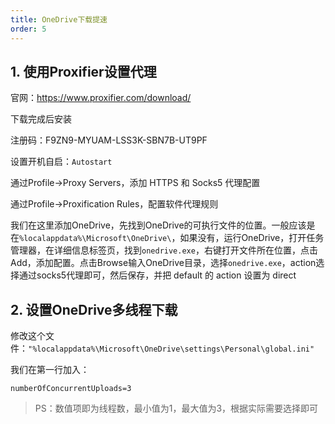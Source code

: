 ```yaml
---
title: OneDrive下载提速
order: 5
---
```


## 1. 使用Proxifier设置代理

官网：https://www.proxifier.com/download/

下载完成后安装

注册码：F9ZN9-MYUAM-LSS3K-SBN7B-UT9PF

设置开机自启：`Autostart`

通过Profile->Proxy Servers，添加 HTTPS 和 Socks5 代理配置

通过Profile->Proxification Rules，配置软件代理规则

我们在这里添加OneDrive，先找到OneDrive的可执行文件的位置。一般应该是在`%localappdata%\Microsoft\OneDrive\`，如果没有，运行OneDrive，打开任务管理器，在详细信息标签页，找到`onedrive.exe`，右键打开文件所在位置，点击Add，添加配置。点击Browse输入OneDrive目录，选择`onedrive.exe`，action选择通过socks5代理即可，然后保存，并把 default 的 action 设置为 direct

## 2. 设置OneDrive多线程下载

修改这个文件：`"%localappdata%\Microsoft\OneDrive\settings\Personal\global.ini"`

我们在第一行加入：

```
numberOfConcurrentUploads=3
```

> PS：数值项即为线程数，最小值为1，最大值为3，根据实际需要选择即可